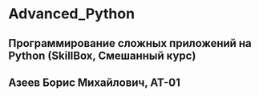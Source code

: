 # Advanced_Python
## Программирование сложных приложений на Python (SkillBox, Смешанный курс)
## Азеев Борис Михайлович, АТ-01
